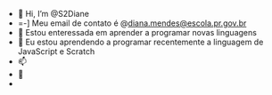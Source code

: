 - 👋 Hi, I’m @S2Diane
- =-] Meu email de contato é @diana.mendes@escola.pr.gov.br
- 👀 Estou enteressada em aprender a programar novas linguagens 
- 🌱 Eu estou aprendendo a programar recentemente a linguagem de JavaScript e Scratch
- 📫 
- 💞️  
-   

